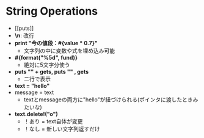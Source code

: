 # String Operations
- [[puts]]
- **\n**: 改行
- **print "今の値段：#{value * 0.7}"**
	- 文字列の中に変数や式を埋め込み可能
- **#{format("%5d", fund)}**
	- 絶対に5文字分使う
- **puts "" + gets, puts "" , gets**
	- 二行で表示
- **text = "hello"**
- message = text
	- textとmessageの両方に"hello"が紐づけられる(ポインタに渡したときみたいな)
- **text.delete!("o")**
	- ！あり = text自体が変更　
	- ！なし = 新しい文字列返すだけ


